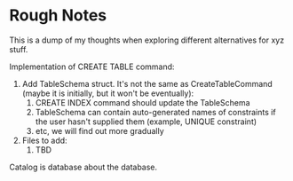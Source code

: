 # Rough Notes

This is a dump of my thoughts when exploring different alternatives for xyz stuff.



Implementation of CREATE TABLE command:

1. Add TableSchema struct. It's not the same as CreateTableCommand (maybe it is initially, but it won't be eventually):
   1. CREATE INDEX command should update the TableSchema
   2. TableSchema can contain auto-generated names of constraints if the user hasn't supplied them (example, UNIQUE constraint)
   3. etc, we will find out more gradually
2. Files to add:
   1. TBD


Catalog is database about the database.
